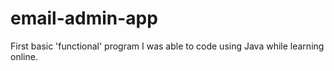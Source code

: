 # email-admin-app
First basic 'functional' program I was able to code using Java while learning online.
